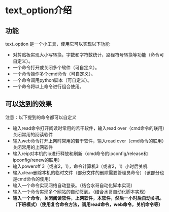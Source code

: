 
# text_option介绍

## 功能

text_option 是一个小工具，使用它可以实现以下功能

- 对剪贴板实现大小写转换，字数和字符数统计，路径符号转换等功能（命令可自定义）。
- 一个命令打开或关闭多个软件（可自定义）。
- 一个命令操作多个cmd命令（可自定义）。
- 一个命令调用python脚本（可自定义）。
- 一个命令将以上命令进行组合使用。

## 可以达到的效果

注意：以下提到的命令都可以自定义

- 输入read命令打开阅读时常用的若干软件，输入read over（cmd命令的联用）关闭常用的阅读软件
- 输入web命令打开上网时常用的若干软件，输入read over（cmd命令的联用）关闭常用的上网软件
- 输入reip对本机的ip进行释放和刷新（cmd命令的ipconfig/release和ipconfig/renew的联用）
- 输入poweroff 3（或者2，1），命令计算机3（或者2，1）小时后关机
- 输入clean删除本机的临时文件（部分文件的删除需要管理员命令）（该部分也是cmd命令的使用）
- 输入一个命令实现网络自动登录。（结合水哥自动化脚本实现）
- 输入一个命令实现多个网站的自动签到。（结合水哥自动化脚本实现）
- **输入一个命令，关闭阅读软件，上网软件，本软件，然后一小时后自动关机。（下班模式）（使用复合命令方法，调用read命令，web命令，关机命令等）**

